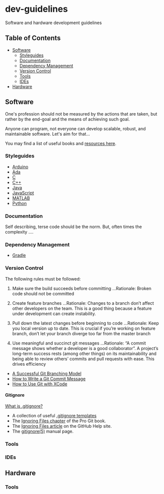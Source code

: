 # dev-guidelines
Software and hardware development guidelines

## Table of Contents

- [Software](#project-structure)
	- [Styleguides](#styleguides)
	- [Documentation](documentation)
	- [Dependency Management](#dependency-management)
	- [Version Control](#version-control)
	- [Tools](#tools)
	- [IDEs](#ides)
- [Hardware](#hardware)



## Software

One's profession should not be measured by the actions that are taken, but rather by the end-goal and the means of achieving such goal.

Anyone can program, not everyone can develop scalable, robust, and maintainable software. Let's aim for that...

You may find a list of useful books and [resources here](https://github.com/kPatch/awesome-developer-resources/blob/master/README.md#software-engineering).

### Styleguides

- [Arduino](https://www.arduino.cc/en/Reference/StyleGuide)
- [Ada]()
- [C](http://www.maultech.com/chrislott/resources/cstyle/indhill-cstyle.pdf)
- [C++](https://google.github.io/styleguide/cppguide.html)
- [Java](https://google.github.io/styleguide/javaguide.html)
- [JavaScript](https://github.com/feross/standard)
- [MATLAB](https://sites.google.com/site/matlabstyleguidelines/)
- [Python](https://google.github.io/styleguide/pyguide.html)

### Documentation

Self describing, terse code should be the norm. But, often times the complexity .... 

### Dependency Management

- [Gradle](https://gradle.org)

### Version Control

The following rules must be followed:

1. Make sure the build succeeds before committing
...Rationale: Broken code should not be committed

2. Create feature branches
...Rationale: Changes to a branch don’t affect other developers on the team. This is a good thing because a feature under development can create instability.

3. Pull down the latest changes before beginning to code
...Rationale: Keep you local version up to date. This is crucial if you’re working on feature branch, don’t let your branch diverge too far from the master branch

4. Use meaningful and succinct git messages
...Rationale: “A commit message shows whether a developer is a good collaborator”. A project’s long-term success rests (among other things) on its maintainability and being able to review others’ commits and pull requests with ease. This drives efficiency

- [A Successful Git Branching Model](http://nvie.com/posts/a-successful-git-branching-model/)
- [How to Write a Git Commit Message](http://chris.beams.io/posts/git-commit/)
- [How to Use Git with XCode](https://www.youtube.com/watch?v=9jeQQ7xNb4U )

#### Gitignore

[What is .gitignore?](http://stackoverflow.com/questions/27850222/what-is-gitignore-exactly/27850270)

- A collection of useful [.gitignore templates](https://github.com/github/gitignore)
- The [Ignoring Files chapter](https://git-scm.com/book/en/v2/Git-Basics-Recording-Changes-to-the-Repository#Ignoring-Files) of the Pro Git book.
- The [Ignoring Files article](https://help.github.com/articles/ignoring-files/) on the GitHub Help site.
- The [gitignore(5)](https://git-scm.com/docs/gitignore) manual page.

### Tools

### IDEs

## Hardware

### Tools
